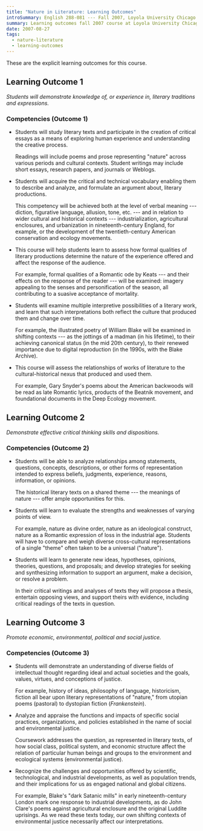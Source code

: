 ```yaml
---
title: "Nature in Literature: Learning Outcomes"
introSummary: English 288-081 --- Fall 2007, Loyola University Chicago
summary: Learning outcomes fall 2007 course at Loyola University Chicago on English literature and the natural world
date: 2007-08-27
tags:
  - nature-literature
  - learning-outcomes
---
```


These are the explicit learning outcomes for this course.

## Learning Outcome 1

*Students will demonstrate knowledge of, or experience in, literary traditions and expressions.*

### Competencies (Outcome 1)

* Students will study literary texts and participate in the creation of critical essays as a means of exploring human experience and understanding the creative process.

  Readings will include poems and prose representing "nature" across various periods and cultural contexts. Student writings may include short essays, research papers, and journals or Weblogs.

* Students will acquire the critical and technical vocabulary enabling them to describe and analyze, and formulate an argument about, literary productions.

  This competency will be achieved both at the level of verbal meaning --- diction, figurative language, allusion, tone, etc. --- and in relation to wider cultural and historical contexts --- industrialization, agricultural enclosures, and urbanization in nineteenth-century England, for example, or the development of the twentieth-century American conservation and ecology movements.

* This course will help students learn to assess how formal qualities of literary productions determine the nature of the experience offered and affect the response of the audience.

  For example, formal qualities of a Romantic ode by Keats --- and their effects on the response of the reader --- will be examined: imagery appealing to the senses and personification of the season, all contributing to a suasive acceptance of mortality.

* Students will examine multiple interpretive possibilities of a literary work, and learn that such interpretations both reflect the culture that produced them and change over time.

  For example, the illustrated poetry of William Blake will be examined in shifting contexts --- as the jottings of a madman (in his lifetime), to their achieving canonical status (in the mid 20th century), to their renewed importance due to digital reproduction (in the 1990s, with the Blake Archive).

* This course will assess the relationships of works of literature to the cultural-historical nexus that produced and used them.

  For example, Gary Snyder's poems about the American backwoods will be read as late Romantic lyrics, products of the Beatnik movement, and foundational documents in the Deep Ecology movement.

## Learning Outcome 2

*Demonstrate effective critical thinking skills and dispositions.*

### Competencies (Outcome 2)

* Students will be able to analyze relationships among statements, questions, concepts, descriptions, or other forms of representation intended to express beliefs, judgments, experience, reasons, information, or opinions.

  The historical literary texts on a shared theme --- the meanings of nature --- offer ample opportunities for this.

* Students will learn to evaluate the strengths and weaknesses of varying points of view.

  For example, nature as divine order, nature as an ideological construct, nature as a Romantic expression of loss in the industrial age. Students will have to compare and weigh diverse cross-cultural representations of a single "theme" often taken to be a universal ("nature").

* Students will learn to generate new ideas, hypotheses, opinions, theories, questions, and proposals; and develop strategies for seeking and synthesizing information to support an argument, make a decision, or resolve a problem.

  In their critical writings and analyses of texts they will propose a thesis, entertain opposing views, and support theirs with evidence, including critical readings of the texts in question.

## Learning Outcome 3

*Promote economic, environmental, political and social justice.*

### Competencies (Outcome 3)

* Students will demonstrate an understanding of diverse fields of intellectual thought regarding ideal and actual societies and the goals, values, virtues, and conceptions of justice.

  For example, history of ideas, philosophy of language, historicism, fiction all bear upon literary representations of "nature," from utopian poems (pastoral) to dystopian fiction (<cite>Frankenstein</cite>).

* Analyze and appraise the functions and impacts of specific social practices, organizations, and policies established in the name of social and environmental justice.

  Coursework addresses the question, as represented in literary texts, of how social class, political system, and economic structure affect the relation of particular human beings and groups to the environment and ecological systems (environmental justice).

* Recognize the challenges and opportunities offered by scientific, technological, and industrial developments, as well as population trends, and their implications for us as engaged national and global citizens.

  For example, Blake's "dark Satanic mills" in early nineteenth-century London mark one response to industrial developments, as do John Clare's poems against agricultural enclosure and the original Luddite uprisings. As we read these texts today, our own shifting contexts of environmental justice necessarily affect our interpretations.
